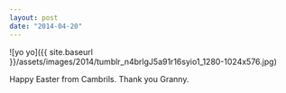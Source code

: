 ```yaml
---
layout: post
date: "2014-04-20"
---
```


![yo yo]({{ site.baseurl }}/assets/images/2014/tumblr_n4brlgJ5a91r16syio1_1280-1024x576.jpg)

Happy Easter from Cambrils. Thank you Granny.
